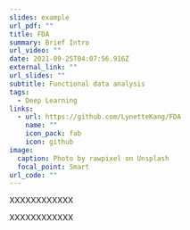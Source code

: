 ```yaml
---
slides: example
url_pdf: ""
title: FDA
summary: Brief Intro
url_video: ""
date: 2021-09-25T04:07:56.916Z
external_link: ""
url_slides: ""
subtitle: Functional data analysis
tags:
  - Deep Learning
links:
  - url: https://github.com/LynetteKang/FDA
    name: ""
    icon_pack: fab
    icon: github
image:
  caption: Photo by rawpixel on Unsplash
  focal_point: Smart
url_code: ""
---
```

XXXXXXXXXXXX

XXXXXXXXXXXX